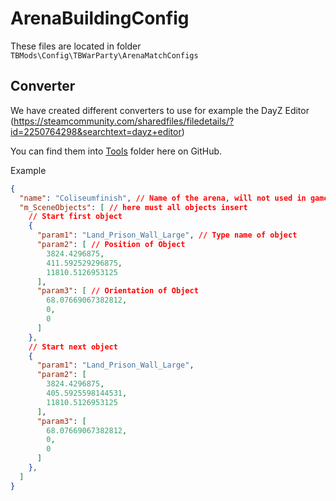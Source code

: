 # ArenaBuildingConfig

These files are located in folder `TBMods\Config\TBWarParty\ArenaMatchConfigs` 

## Converter

We have created different converters to use for example the DayZ Editor (https://steamcommunity.com/sharedfiles/filedetails/?id=2250764298&searchtext=dayz+editor) 

You can find them into [Tools](../Readme.md#tools) folder here on GitHub.

Example 

````json lines
{
  "name": "Coliseumfinish", // Name of the arena, will not used in game.
  "m_SceneObjects": [ // here must all objects insert
    // Start first object
    {
      "param1": "Land_Prison_Wall_Large", // Type name of object
      "param2": [ // Position of Object
        3824.4296875,
        411.592529296875,
        11810.5126953125
      ],
      "param3": [ // Orientation of Object
        68.07669067382812,
        0,
        0
      ]
    },
    // Start next object
    {
      "param1": "Land_Prison_Wall_Large",
      "param2": [
        3824.4296875,
        405.5925598144531,
        11810.5126953125
      ],
      "param3": [
        68.07669067382812,
        0,
        0
      ]
    },
  ]
}

````